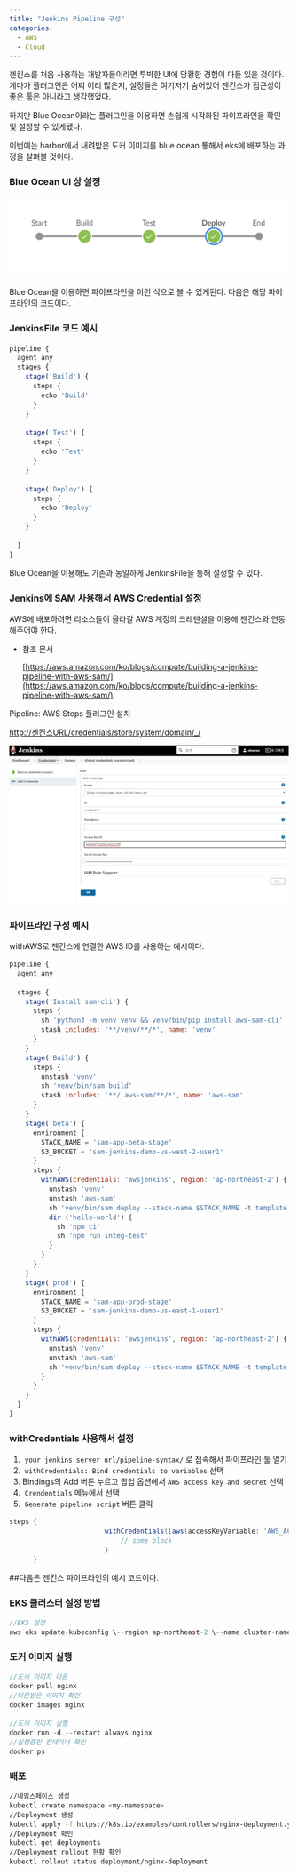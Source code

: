 ```yaml
---
title: "Jenkins Pipeline 구성"
categories:
  - AWS
  - Cloud
---
```


젠킨스를 처음 사용하는 개발자들이라면
투박한 UI에 당황한 경험이 다들 있을 것이다.
게다가 플러그인은 어찌 이리 많은지,
설정들은 여기저기 숨어있어
젠킨스가 접근성이 좋은 툴은 아니라고 생각했었다.

하지만 Blue Ocean이라는 플러그인을 이용하면
손쉽게 시각화된 파이프라인을 확인 및 설정할 수 있게됐다.

이번에는 harbor에서 내려받은 도커 이미지를 blue ocean 통해서 eks에 배포하는 과정을 살펴볼 것이다.


### Blue Ocean UI 상 설정

![/assets/img/2022-06-10-jenkins-pipeline-blueocean/Untitled.png](/assets/img/2022-06-10-jenkins-pipeline-blueocean/Untitled.png)

Blue Ocean을 이용하면 파이프라인을 이런 식으로 볼 수 있게된다.
다음은 해당 파이프라인의 코드이다.


### JenkinsFile 코드 예시

```jsx
pipeline {
  agent any
  stages {
    stage('Build') {
      steps {
        echo 'Build'
      }
    }

    stage('Test') {
      steps {
        echo 'Test'
      }
    }

    stage('Deploy') {
      steps {
        echo 'Deploy'
      }
    }

  }
}
```
Blue Ocean을 이용해도 기존과 동일하게 JenkinsFile을 통해 설정할 수 있다.


### Jenkins에 SAM 사용해서 AWS Credential 설정
AWS에 배포하려면 리소스들이 올라갈 AWS 계정의 크레덴셜을 이용해 젠킨스와 연동해주어야 한다.

- 참조 문서
    
    [https://aws.amazon.com/ko/blogs/compute/building-a-jenkins-pipeline-with-aws-sam/](https://aws.amazon.com/ko/blogs/compute/building-a-jenkins-pipeline-with-aws-sam/)
    

Pipeline: AWS Steps 플러그인 설치

[http://젠킨스URL/credentials/store/system/domain/_/](http://3.37.129.39:8080/credentials/store/system/domain/_/)

![/assets/img/2022-06-10-jenkins-pipeline-blueocean/Untitled%201.png](/assets/img/2022-06-10-jenkins-pipeline-blueocean/Untitled%201.png)

### 파이프라인 구성 예시

withAWS로 젠킨스에 연결한 AWS ID를 사용하는 예시이다.

```jsx
pipeline {
  agent any
 
  stages {
    stage('Install sam-cli') {
      steps {
        sh 'python3 -m venv venv && venv/bin/pip install aws-sam-cli'
        stash includes: '**/venv/**/*', name: 'venv'
      }
    }
    stage('Build') {
      steps {
        unstash 'venv'
        sh 'venv/bin/sam build'
        stash includes: '**/.aws-sam/**/*', name: 'aws-sam'
      }
    }
    stage('beta') {
      environment {
        STACK_NAME = 'sam-app-beta-stage'
        S3_BUCKET = 'sam-jenkins-demo-us-west-2-user1'
      }
      steps {
        withAWS(credentials: 'awsjenkins', region: 'ap-northeast-2') {
          unstash 'venv'
          unstash 'aws-sam'
          sh 'venv/bin/sam deploy --stack-name $STACK_NAME -t template.yaml --s3-bucket $S3_BUCKET --capabilities CAPABILITY_IAM'
          dir ('hello-world') {
            sh 'npm ci'
            sh 'npm run integ-test'
          }
        }
      }
    }
    stage('prod') {
      environment {
        STACK_NAME = 'sam-app-prod-stage'
        S3_BUCKET = 'sam-jenkins-demo-us-east-1-user1'
      }
      steps {
        withAWS(credentials: 'awsjenkins', region: 'ap-northeast-2') {
          unstash 'venv'
          unstash 'aws-sam'
          sh 'venv/bin/sam deploy --stack-name $STACK_NAME -t template.yaml --s3-bucket $S3_BUCKET --capabilities CAPABILITY_IAM'
        }
      }
    }
  }
}
```

### withCredentials 사용해서 설정

1.  `your jenkins server url/pipeline-syntax/` 로 접속해서 파이프라인 툴 열기
2.  `withCredentials: Bind credentials to variables` 선택 
3. Bindings의 Add 버튼 누르고 팝업 옵션에서 `AWS access key and secret` 선택
4.  `Crendentials` 메뉴에서 선택
5.  `Generate pipeline script` 버튼 클릭

```groovy
steps {
						withCredentials([aws(accessKeyVariable: 'AWS_ACCESS_KEY_ID', credentialsId: '', secretKeyVariable: 'AWS_SECRET_ACCESS_KEY')]) {
						    // some block
						}
      }
```


##다음은 젠킨스 파이프라인의 예시 코드이다.

### EKS 클러스터 설정 방법

```groovy
//EKS 설정
aws eks update-kubeconfig \--region ap-northeast-2 \--name cluster-name
```

### 도커 이미지 실행

```groovy
//도커 이미지 다운
docker pull nginx
//다운받은 이미지 확인
docker images nginx

//도커 이미지 실행
docker run -d --restart always nginx
//실행중인 컨테이너 확인
docker ps

```

### 배포

```bash
//네임스페이스 생성
kubectl create namespace <my-namespace>
//Deployment 생성
kubectl apply -f https://k8s.io/examples/controllers/nginx-deployment.yaml
//Deployment 확인
kubectl get deployments
//Deployment rollout 현황 확인
kubectl rollout status deployment/nginx-deployment

```

